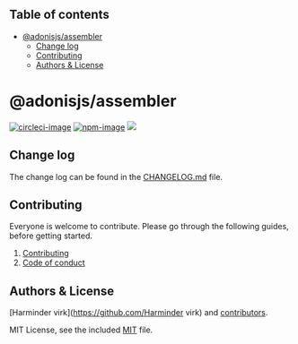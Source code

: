 <!-- START doctoc generated TOC please keep comment here to allow auto update -->
<!-- DON'T EDIT THIS SECTION, INSTEAD RE-RUN doctoc TO UPDATE -->
## Table of contents

- [@adonisjs/assembler](#adonisjsassembler)
  - [Change log](#change-log)
  - [Contributing](#contributing)
  - [Authors & License](#authors--license)

<!-- END doctoc generated TOC please keep comment here to allow auto update -->

# @adonisjs/assembler

[![circleci-image]][circleci-url]
[![npm-image]][npm-url]
![](https://img.shields.io/badge/Typescript-294E80.svg?style=for-the-badge&logo=typescript)

## Change log

The change log can be found in the [CHANGELOG.md](CHANGELOG.md) file.

## Contributing

Everyone is welcome to contribute. Please go through the following guides, before getting started.

1. [Contributing](https://adonisjs.com/contributing)
2. [Code of conduct](https://adonisjs.com/code-of-conduct)


## Authors & License
[Harminder virk](https://github.com/Harminder virk) and [contributors](https://github.com/git@github.com/adonisjs/graphs/contributors).

MIT License, see the included [MIT](LICENSE.md) file.

[circleci-image]: https://img.shields.io/circleci/project/github/git@github.com/adonisjs/master.svg?style=for-the-badge&logo=circleci
[circleci-url]: https://circleci.com/gh/git@github.com/adonisjs "circleci"

[npm-image]: https://img.shields.io/npm/v/@adonisjs/assembler.svg?style=for-the-badge&logo=npm
[npm-url]: https://npmjs.org/package/@adonisjs/assembler "npm"
